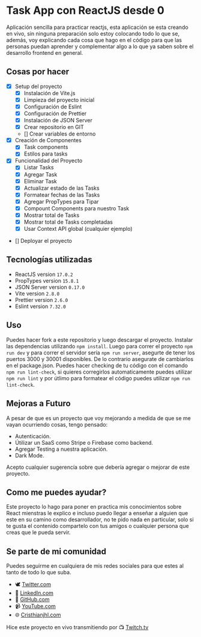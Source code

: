 # Task App con ReactJS desde 0

Aplicación sencilla para practicar reactjs, esta aplicación se esta creando en vivo, sin ninguna preparación solo estoy colocando todo lo que se, además, voy explicando cada cosa que hago en el código para que las personas puedan aprender y complementar algo a lo que ya saben sobre el desarrollo frontend en general.

## Cosas por hacer

- [x] Setup del proyecto
  - [x] Instalación de Vite.js
  - [x] Limpieza del proyecto inicial
  - [x] Configuración de Eslint
  - [x] Configuración de Prettier
  - [x] Instalación de JSON Server
  - [x] Crear repositorio en GIT
  - [] Crear variables de entorno
- [x] Creación de Componentes
  - [x] Task components
  - [x] Estilos para tasks
- [x] Funcionalidad del Proyecto
  - [x] Listar Tasks
  - [x] Agregar Task
  - [x] Eliminar Task
  - [x] Actualizar estado de las Tasks
  - [x] Formatear fechas de las Tasks
  - [x] Agregar PropTypes para Tipar
  - [x] Compount Components para nuestro Task
  - [x] Mostrar total de Tasks
  - [x] Mostrar total de Tasks completadas
  - [x] Usar Context API global (cualquier ejemplo)
- [] Deployar el proyecto

## Tecnologías utilizadas

- ReactJS version `17.0.2`
- PropTypes version `15.8.1`
- JSON Server version `0.17.0`
- Vite version `2.8.0`
- Prettier version `2.6.0`
- Eslint version `7.32.0`

## Uso

Puedes hacer fork a este repositorio y luego descargar el proyecto. Instalar las dependencias utilizando `npm install`.
Luego para correr el proyecto `npm run dev` y para correr el servidor sería `npm run server`, asegurte de tener los puertos 3000 y 30001 disponibles. De lo contrario asegurate de cambiarlos en el package.json.
Puedes hacer checking de tu código con el comando `npm run lint-check`, si quieres corregirlos automaticamente puedes utilizar `npm run lint` y por útlimo para formatear el código puedes utilizar `npm run lint-check`.

## Mejoras a Futuro

A pesar de que es un proyecto que voy mejorando a medida de que se me vayan ocurriendo cosas, tengo pensado:

- Autenticación.
- Útilizar un SaaS como Stripe o Firebase como backend.
- Agregar Testing a nuestra aplicación.
- Dark Mode.

Acepto cualquier sugerencía sobre que debería agregar o mejorar de este proyecto.

## Como me puedes ayudar?

Este proyecto lo hago para poner en practica mis conocimientos sobre React mienstras le explico e incluso puedo llegar a enseñar a alguien que este en su camino como desarrollador, no te pido nada en particular, solo si te gusta el contenido compartelo con tus amigos o cualquier persona que creas que le pueda servir.

## Se parte de mi comunidad

Puedes seguirme en cualquiera de mis redes sociales para que estes al tanto de todo lo que suba.

- 🕊 [Twitter.com](https://twitter.com/cristhianjhlweb)
- 📘 [LinkedIn.com](https://www.linkedin.com/in/cristhianjhl/)
- 🦝 [GitHub.com](https://github.com/cristhianjhlweb)
- 📹 [YouTube.com](https://www.youtube.com/channel/UCHAghHz0ytlb7OthFRJRg7Q)
- 🌐 [Cristhianjhl.com](https://cristhianjhl.com?utm_source=github&utm_medium=referrer&utm_campaign=task_app_reactjs)

Hice este proyecto en vivo transmitiendo por 📺 [Twitch.tv](https://twitch.tv/ihasaku)
